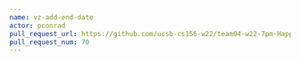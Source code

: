 ```yaml
---
name: vz-add-end-date
actor: pconrad
pull_request_url: https://github.com/ucsb-cs156-w22/team04-w22-7pm-HappyCows/pull/70
pull_request_num: 70
---
```

